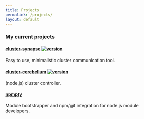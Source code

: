 ```yaml
---
title: Projects
permalink: /projects/
layout: default
---
```


### My current projects


#### [cluster-synapse](https://github.com/thegitm8/cluster-synapse) [![version](https://img.shields.io/npm/v/cluster-synapse.svg)](https://www.npmjs.com/package/cluster-synapse)
Easy to use, minimalistic cluster communication tool.

#### [cluster-cerebellum](https://github.com/thegitm8/cluster-cerebellum) [![version](https://img.shields.io/npm/v/cluster-cerebellum.svg)](https://www.npmjs.com/package/cluster-cerebellum)
(node.js) cluster controller.

#### [npmpty](https://github.com/thegitm8/npmpty)
Module bootstrapper and npm/git integration for node.js module developers.
